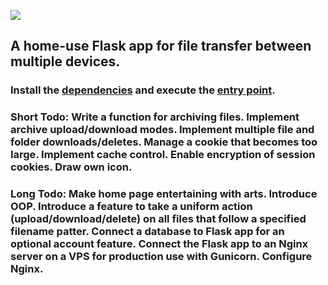 ![](app/static/favicon.ico)
## A home-use Flask app for file transfer between multiple devices.
### Install the [dependencies](requirements.txt) and execute the [entry point](run.py).
### Short Todo: Write a function for archiving files. Implement archive upload/download modes. Implement multiple file and folder downloads/deletes. Manage a cookie that becomes too large. Implement cache control. Enable encryption of session cookies. Draw own icon.
### Long Todo: Make home page entertaining with arts. Introduce OOP. Introduce a feature to take a uniform action (upload/download/delete) on all files that follow a specified filename patter. Connect a database to Flask app for an optional account feature. Connect the Flask app to an Nginx server on a VPS for production use with Gunicorn. Configure Nginx.